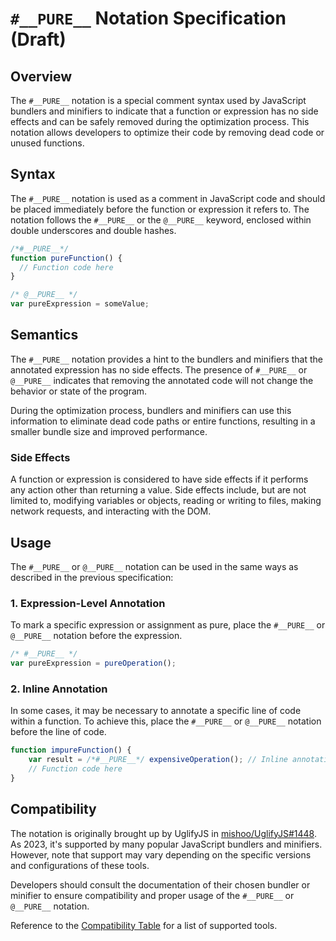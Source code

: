 # `#__PURE__` Notation Specification (Draft)

## Overview

The `#__PURE__` notation is a special comment syntax used by JavaScript bundlers and minifiers to indicate that a function or expression has no side effects and can be safely removed during the optimization process. This notation allows developers to optimize their code by removing dead code or unused functions.

## Syntax

The `#__PURE__` notation is used as a comment in JavaScript code and should be placed immediately before the function or expression it refers to. The notation follows the `#__PURE__` or the `@__PURE__` keyword, enclosed within double underscores and double hashes.

```javascript
/*#__PURE__*/
function pureFunction() {
  // Function code here
}

/* @__PURE__ */
var pureExpression = someValue;
```

## Semantics

The `#__PURE__` notation provides a hint to the bundlers and minifiers that the annotated expression has no side effects. The presence of `#__PURE__` or `@__PURE__` indicates that removing the annotated code will not change the behavior or state of the program.

During the optimization process, bundlers and minifiers can use this information to eliminate dead code paths or entire functions, resulting in a smaller bundle size and improved performance.

### Side Effects

A function or expression is considered to have side effects if it performs any action other than returning a value. Side effects include, but are not limited to, modifying variables or objects, reading or writing to files, making network requests, and interacting with the DOM.

## Usage

The `#__PURE__` or `@__PURE__` notation can be used in the same ways as described in the previous specification:

### 1. Expression-Level Annotation

To mark a specific expression or assignment as pure, place the `#__PURE__` or `@__PURE__` notation before the expression.

```javascript
/* #__PURE__ */
var pureExpression = pureOperation();
```

### 2. Inline Annotation

In some cases, it may be necessary to annotate a specific line of code within a function. To achieve this, place the `#__PURE__` or `@__PURE__` notation before the line of code.

```javascript
function impureFunction() {
    var result = /*#__PURE__*/ expensiveOperation(); // Inline annotation
    // Function code here
}
```

## Compatibility

The notation is originally brought up by UglifyJS in [mishoo/UglifyJS#1448](https://github.com/mishoo/UglifyJS/pull/1448). As 2023, it's supported by many popular JavaScript bundlers and minifiers. However, note that support may vary depending on the specific versions and configurations of these tools.

Developers should consult the documentation of their chosen bundler or minifier to ensure compatibility and proper usage of the `#__PURE__` or `@__PURE__` notation.

Reference to the [Compatibility Table](./pure-notation-compatibility.md) for a list of supported tools.

